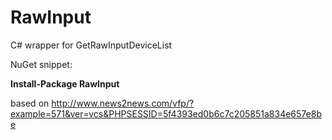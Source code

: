 RawInput
========

C# wrapper for GetRawInputDeviceList

NuGet snippet:

**Install-Package RawInput**

based on http://www.news2news.com/vfp/?example=571&ver=vcs&PHPSESSID=5f4393ed0b6c7c205851a834e657e8be
